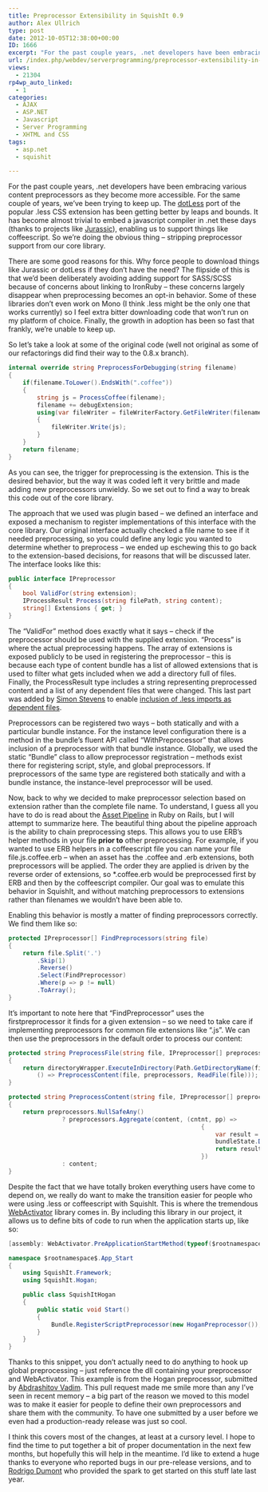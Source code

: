 ```yaml
---
title: Preprocessor Extensibility in SquishIt 0.9
author: Alex Ullrich
type: post
date: 2012-10-05T12:38:00+00:00
ID: 1666
excerpt: "For the past couple years, .net developers have been embracing various content preprocessors as they become more accessible.  For the same couple of years, we've been trying to keep up.  The dotLess port of the popular .less CSS extension has been getti&hellip;"
url: /index.php/webdev/serverprogramming/preprocessor-extensibility-in-squishit-0-9/
views:
  - 21304
rp4wp_auto_linked:
  - 1
categories:
  - AJAX
  - ASP.NET
  - Javascript
  - Server Programming
  - XHTML and CSS
tags:
  - asp.net
  - squishit

---
```

For the past couple years, .net developers have been embracing various content preprocessors as they become more accessible. For the same couple of years, we&#8217;ve been trying to keep up. The [dotLess][1] port of the popular .less CSS extension has been getting better by leaps and bounds. It has become almost trivial to embed a javascript compiler in .net these days (thanks to projects like [Jurassic][2]), enabling us to support things like coffeescript. So we&#8217;re doing the obvious thing &#8211; stripping preprocessor support from our core library.

There are some good reasons for this. Why force people to download things like Jurassic or dotLess if they don&#8217;t have the need? The flipside of this is that we&#8217;d been deliberately avoiding adding support for SASS/SCSS because of concerns about linking to IronRuby &#8211; these concerns largely disappear when preprocessing becomes an opt-in behavior. Some of these libraries don&#8217;t even work on Mono (I think .less might be the only one that works currently) so I feel extra bitter downloading code that won&#8217;t run on my platform of choice. Finally, the growth in adoption has been so fast that frankly, we&#8217;re unable to keep up.

So let&#8217;s take a look at some of the original code (well not original as some of our refactorings did find their way to the 0.8.x branch).

```csharp
internal override string PreprocessForDebugging(string filename)
{
    if(filename.ToLower().EndsWith(".coffee"))
    {
        string js = ProcessCoffee(filename);
        filename += debugExtension;
        using(var fileWriter = fileWriterFactory.GetFileWriter(filename))
        {
            fileWriter.Write(js);
        }
    }
    return filename;
}
```
As you can see, the trigger for preprocessing is the extension. This is the desired behavior, but the way it was coded left it very brittle and made adding new preprocessors unwieldy. So we set out to find a way to break this code out of the core library. 

The approach that we used was plugin based &#8211; we defined an interface and exposed a mechanism to register implementations of this interface with the core library. Our original interface actually checked a file name to see if it needed preprocessing, so you could define any logic you wanted to determine whether to preprocess &#8211; we ended up eschewing this to go back to the extension-based decisions, for reasons that will be discussed later. The interface looks like this:

```csharp
public interface IPreprocessor
{
    bool ValidFor(string extension);
    IProcessResult Process(string filePath, string content);
    string[] Extensions { get; }
}
```
The &#8220;ValidFor&#8221; method does exactly what it says &#8211; check if the preprocessor should be used with the supplied extension. &#8220;Process&#8221; is where the actual preprocessing happens. The array of extensions is exposed publicly to be used in registering the preprocessor &#8211; this is because each type of content bundle has a list of allowed extensions that is used to filter what gets included when we add a directory full of files. Finally, the ProcessResult type includes a string representing preprocessed content and a list of any dependent files that were changed. This last part was added by [Simon Stevens][3] to enable [inclusion of .less imports as dependent files][4].

Preprocessors can be registered two ways &#8211; both statically and with a particular bundle instance. For the instance level configuration there is a method in the bundle&#8217;s fluent API called &#8220;WithPreprocessor&#8221; that allows inclusion of a preprocessor with that bundle instance. Globally, we used the static &#8220;Bundle&#8221; class to allow preprocessor registration &#8211; methods exist there for registering script, style, and global preprocessors. If preprocessors of the same type are registered both statically and with a bundle instance, the instance-level preprocessor will be used.

Now, back to why we decided to make preprocessor selection based on extension rather than the complete file name. To understand, I guess all you have to do is read about the [Asset Pipeline][5] in Ruby on Rails, but I will attempt to summarize here. The beautiful thing about the pipeline approach is the ability to chain preprocessing steps. This allows you to use ERB&#8217;s helper methods in your file **prior to** other preprocessing. For example, if you wanted to use ERB helpers in a coffeescript file you can name your file file.js.coffee.erb &#8211; when an asset has the .coffee and .erb extensions, both preprocessors will be applied. The order they are applied is driven by the reverse order of extensions, so *.coffee.erb would be preprocessed first by ERB and then by the coffeescript compiler. Our goal was to emulate this behavior in SquishIt, and without matching preprocessors to extensions rather than filenames we wouldn&#8217;t have been able to.

Enabling this behavior is mostly a matter of finding preprocessors correctly. We find them like so:

```csharp
protected IPreprocessor[] FindPreprocessors(string file)
{
    return file.Split('.')
        .Skip(1)
        .Reverse()
        .Select(FindPreprocessor)
        .Where(p => p != null)
        .ToArray();
}
```

It&#8217;s important to note here that &#8220;FindPreprocessor&#8221; uses the firstpreprocessor it finds for a given extension &#8211; so we need to take care if implementing preprocessors for common file extensions like &#8220;.js&#8221;. We can then use the preprocessors in the default order to process our content:

```csharp
protected string PreprocessFile(string file, IPreprocessor[] preprocessors)
{
    return directoryWrapper.ExecuteInDirectory(Path.GetDirectoryName(file),
        () => PreprocessContent(file, preprocessors, ReadFile(file)));
}

protected string PreprocessContent(string file, IPreprocessor[] preprocessors, string content)
{
    return preprocessors.NullSafeAny()
               ? preprocessors.Aggregate(content, (cntnt, pp) =>
                                                      {
                                                          var result = pp.Process(file, cntnt);
                                                          bundleState.DependentFiles.AddRange(result.Dependencies);
                                                          return result.Result;
                                                      })
               : content;
}
```

Despite the fact that we have totally broken everything users have come to depend on, we really do want to make the transition easier for people who were using .less or coffeescript with SquishIt. This is where the tremendous [WebActivator][6] library comes in. By including this library in our project, it allows us to define bits of code to run when the application starts up, like so:

```csharp
[assembly: WebActivator.PreApplicationStartMethod(typeof($rootnamespace$.App_Start.SquishItHogan), "Start")]

namespace $rootnamespace$.App_Start
{
    using SquishIt.Framework;
    using SquishIt.Hogan;

    public class SquishItHogan
    {
        public static void Start()
        {
            Bundle.RegisterScriptPreprocessor(new HoganPreprocessor());
        }
    }
}
```

Thanks to this snippet, you don&#8217;t actually need to do anything to hook up global preprocessing &#8211; just reference the dll containing your preprocessor and WebActivator. This example is from the Hogan preprocessor, submitted by [Abdrashitov Vadim][7]. This pull request made me smile more than any I&#8217;ve seen in recent memory &#8211; a big part of the reason we moved to this model was to make it easier for people to define their own preprocessors and share them with the community. To have one submitted by a user before we even had a production-ready release was just so cool.

I think this covers most of the changes, at least at a cursory level. I hope to find the time to put together a bit of proper documentation in the next few months, but hopefully this will help in the meantime. I&#8217;d like to extend a huge thanks to everyone who reported bugs in our pre-release versions, and to [Rodrigo Dumont][8] who provided the spark to get started on this stuff late last year.

 [1]: http://www.dotlesscss.org/
 [2]: http://jurassic.codeplex.com/
 [3]: http://twitter.com/SimonPStevens
 [4]: https://github.com/jetheredge/SquishIt/pull/211
 [5]: http://guides.rubyonrails.org/asset_pipeline.html
 [6]: http://nuget.org/packages/WebActivator
 [7]: https://twitter.com/jincod
 [8]: https://twitter.com/rlsdumont